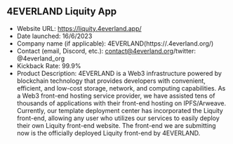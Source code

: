 ## 4EVERLAND Liquity App
- Website URL: https://liquity.4everland.app/
- Date launched: 16/6/2023
- Company name (if applicable): 4EVERLAND(https://.4everland.org/)
- Contact (email, Discord, etc.): contact@4everland.org/twitter: @4everland_org
- Kickback Rate: 99.9%
- Product Description: 4EVERLAND is a Web3 infrastructure powered by blockchain technology that provides developers with convenient, efficient, and low-cost storage, network, and computing capabilities. As a Web3 front-end hosting service provider, we have assisted tens of thousands of applications with their front-end hosting on IPFS/Arweave. Currently, our template deployment center has incorporated the Liquity front-end, allowing any user who utilizes our services to easily deploy their own Liquity front-end website. The front-end we are submitting  now is the officially deployed Liquity front-end by 4EVERLAND.
